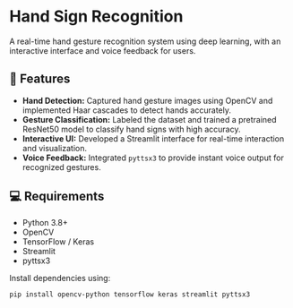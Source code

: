 # Hand Sign Recognition

A real-time hand gesture recognition system using deep learning, with an interactive interface and voice feedback for users.

## 🚀 Features

- **Hand Detection:** Captured hand gesture images using OpenCV and implemented Haar cascades to detect hands accurately.  
- **Gesture Classification:** Labeled the dataset and trained a pretrained ResNet50 model to classify hand signs with high accuracy.  
- **Interactive UI:** Developed a Streamlit interface for real-time interaction and visualization.  
- **Voice Feedback:** Integrated `pyttsx3` to provide instant voice output for recognized gestures.

## 💻 Requirements

- Python 3.8+
- OpenCV
- TensorFlow / Keras
- Streamlit
- pyttsx3

Install dependencies using:

```bash
pip install opencv-python tensorflow keras streamlit pyttsx3
